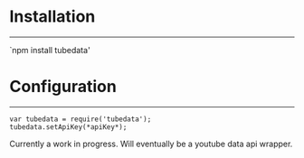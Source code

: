 # Installation
***

`npm install tubedata'

# Configuration
***

    var tubedata = require('tubedata');
    tubedata.setApiKey(*apiKey*);


Currently a work in progress. Will eventually be a youtube data api wrapper.
